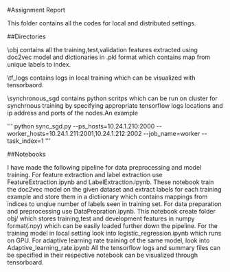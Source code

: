 #Assignment Report

This folder contains all the codes for local and distributed settings.

##Directories

\obj contains all the training,test,validation features extracted using doc2vec model and dictionaries in .pkl format which contains map from unique labels to index.

\tf_logs contains logs in local training which can be visualized with tensorbaord.

\synchronous_sgd contains python scritps which can be run on cluster for synchrnous training by specifying appropriate tensorflow logs locations and ip address and ports of the nodes.An example

'''
python sync_sgd.py --ps_hosts=10.24.1.210:2000 --worker_hosts=10.24.1.211:2001,10.24.1.212:2002 --job_name=worker --task_index=1
'''

##Notebooks

I have made the following pipeline for data preprocessing and model training.
For feature extraction and label extraction use FeatureExtraction.ipynb and LabelExtraction.ipynb.
These notebook train the doc2vec model on the given dataset and extract labels for each training example and store them in a dictiionary which contains mappings from indices to unqiue number of labels seen in training set.
For data preparation and preprocessing use DataPrepration.ipynb. This notebook create folder obj/ which stores training,test and development features in numpy format(.npy) which can be easily loaded further down the pipeline.
For the training model in local setting look into logistic_regression.ipynb which runs on GPU.
For adaptive learning rate training of the same model, look into Adaptive_learning_rate.ipynb
All the tensorflow logs and summary files can be specified in their respective notebook can be visualized through tensorboard.

